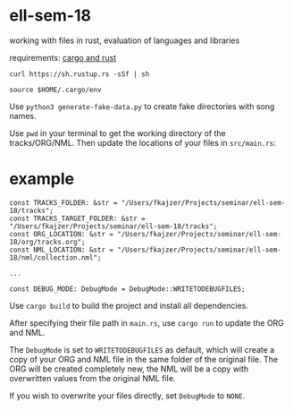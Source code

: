 # ell-sem-18
working with files in rust, evaluation of languages and libraries

requirements: [cargo and rust](https://doc.rust-lang.org/book/ch01-01-installation.html)

```
curl https://sh.rustup.rs -sSf | sh

source $HOME/.cargo/env
```

Use `python3 generate-fake-data.py` to create fake directories with song names.

Use `pwd` in your terminal to get the working directory of the tracks/ORG/NML.
Then update the locations of your files in `src/main.rs`:

# example

```
const TRACKS_FOLDER: &str = "/Users/fkajzer/Projects/seminar/ell-sem-18/tracks";
const TRACKS_TARGET_FOLDER: &str = "/Users/fkajzer/Projects/seminar/ell-sem-18/tracks";
const ORG_LOCATION: &str = "/Users/fkajzer/Projects/seminar/ell-sem-18/org/tracks.org";
const NML_LOCATION: &str = "/Users/fkajzer/Projects/seminar/ell-sem-18/nml/collection.nml";

...

const DEBUG_MODE: DebugMode = DebugMode::WRITETODEBUGFILES;
```

Use `cargo build` to build the project and install all dependencies.

After specifying their file path in `main.rs`, use `cargo run` to update the ORG and NML.

The `DebugMode` is set to `WRITETODEBUGFILES` as default, which will create a copy of your ORG and NML file in the same folder of the original file.
The ORG will be created completely new, the NML will be a copy with overwritten values from the original NML file.

If you wish to overwrite your files directly, set `DebugMode` to `NONE`.
